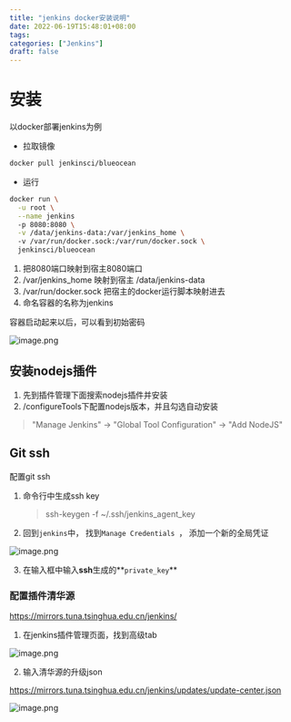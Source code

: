 ```yaml
---
title: "jenkins docker安装说明"
date: 2022-06-19T15:48:01+08:00
tags:
categories: ["Jenkins"]
draft: false
---
```






# 安装



以docker部署jenkins为例



- 拉取镜像

```bash
docker pull jenkinsci/blueocean
```



- 运行

```bash
docker run \
  -u root \
  --name jenkins
  -p 8080:8080 \
  -v /data/jenkins-data:/var/jenkins_home \ 
  -v /var/run/docker.sock:/var/run/docker.sock \
  jenkinsci/blueocean
```



1. 把8080端口映射到宿主8080端口
2. /var/jenkins_home 映射到宿主 /data/jenkins-data
3. /var/run/docker.sock 把宿主的docker运行脚本映射进去
4. 命名容器的名称为jenkins







容器启动起来以后，可以看到初始密码



![image.png](https://p9-juejin.byteimg.com/tos-cn-i-k3u1fbpfcp/2bbe60c198f74f749b0db495dd63003b~tplv-k3u1fbpfcp-watermark.image?)





## 安装nodejs插件



1. 先到插件管理下面搜索nodejs插件并安装
2. /configureTools下配置nodejs版本，并且勾选自动安装

>  "Manage Jenkins" -> "Global Tool Configuration" -> "Add NodeJS"





## Git ssh



配置git ssh



1. 命令行中生成ssh key

   > ssh-keygen -f ~/.ssh/jenkins_agent_key

2. 回到`jenkins`中， 找到`Manage Credentials `， 添加一个新的全局凭证

![image.png](https://p9-juejin.byteimg.com/tos-cn-i-k3u1fbpfcp/41e4196cf99847abaae40f770e4a8cbf~tplv-k3u1fbpfcp-watermark.image?)



3. 在输入框中输入**ssh**生成的**`private_key`**





### 配置插件清华源



https://mirrors.tuna.tsinghua.edu.cn/jenkins/



1. 在jenkins插件管理页面，找到高级tab

![image.png](https://p9-juejin.byteimg.com/tos-cn-i-k3u1fbpfcp/a395c9fa6ddd4a20b9838f4129201b56~tplv-k3u1fbpfcp-watermark.image?)



2. 输入清华源的升级json

https://mirrors.tuna.tsinghua.edu.cn/jenkins/updates/update-center.json

![image.png](https://p9-juejin.byteimg.com/tos-cn-i-k3u1fbpfcp/231a9ffdf8f148b6b4220c6ba7380d42~tplv-k3u1fbpfcp-watermark.image?)
